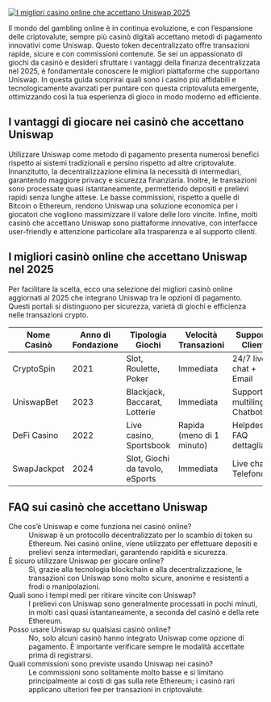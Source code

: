 [![I migliori casino online che accettano Uniswap 2025](https://123-caf.pages.dev/gitsignup.png)](https://vrmoo.ru/Bt82HjjY)

<p>Il mondo del gambling online è in continua evoluzione, e con l’espansione delle criptovalute, sempre più casinò digitali accettano metodi di pagamento innovativi come Uniswap. Questo token decentralizzato offre transazioni rapide, sicure e con commissioni contenute. Se sei un appassionato di giochi da casinò e desideri sfruttare i vantaggi della finanza decentralizzata nel 2025, è fondamentale conoscere le migliori piattaforme che supportano Uniswap. In questa guida scoprirai quali sono i casinò più affidabili e tecnologicamente avanzati per puntare con questa criptovaluta emergente, ottimizzando così la tua esperienza di gioco in modo moderno ed efficiente.</p>  <h2>I vantaggi di giocare nei casinò che accettano Uniswap</h2> <p>Utilizzare Uniswap come metodo di pagamento presenta numerosi benefici rispetto ai sistemi tradizionali e persino rispetto ad altre criptovalute. Innanzitutto, la decentralizzazione elimina la necessità di intermediari, garantendo maggiore privacy e sicurezza finanziaria. Inoltre, le transazioni sono processate quasi istantaneamente, permettendo depositi e prelievi rapidi senza lunghe attese. Le basse commissioni, rispetto a quelle di Bitcoin o Ethereum, rendono Uniswap una soluzione economica per i giocatori che vogliono massimizzare il valore delle loro vincite. Infine, molti casinò che accettano Uniswap sono piattaforme innovative, con interfacce user-friendly e attenzione particolare alla trasparenza e al supporto clienti.</p>  <h2>I migliori casinò online che accettano Uniswap nel 2025</h2> <p>Per facilitare la scelta, ecco una selezione dei migliori casinò online aggiornati al 2025 che integrano Uniswap tra le opzioni di pagamento. Questi portali si distinguono per sicurezza, varietà di giochi e efficienza nelle transazioni crypto.</p>  <table>   <thead>     <tr>       <th>Nome Casinò</th>       <th>Anno di Fondazione</th>       <th>Tipologia Giochi</th>       <th>Velocità Transazioni</th>       <th>Supporto Clienti</th>     </tr>   </thead>   <tbody>     <tr>       <td>CryptoSpin</td>       <td>2021</td>       <td>Slot, Roulette, Poker</td>       <td>Immediata</td>       <td>24/7 live chat + Email</td>     </tr>     <tr>       <td>UniswapBet</td>       <td>2023</td>       <td>Blackjack, Baccarat, Lotterie</td>       <td>Immediata</td>       <td>Supporto multilingue, Chatbot AI</td>     </tr>     <tr>       <td>DeFi Casino</td>       <td>2022</td>       <td>Live casino, Sportsbook</td>       <td>Rapida (meno di 1 minuto)</td>       <td>Helpdesk + FAQ dettagliate</td>     </tr>     <tr>       <td>SwapJackpot</td>       <td>2024</td>       <td>Slot, Giochi da tavolo, eSports</td>       <td>Immediata</td>       <td>Live chat, Telefono</td>     </tr>   </tbody> </table>  <h2>FAQ sui casinò che accettano Uniswap</h2> <dl>   <dt>Che cos’è Uniswap e come funziona nei casinò online?</dt>   <dd>Uniswap è un protocollo decentralizzato per lo scambio di token su Ethereum. Nei casinò online, viene utilizzato per effettuare depositi e prelievi senza intermediari, garantendo rapidità e sicurezza.</dd>    <dt>È sicuro utilizzare Uniswap per giocare online?</dt>   <dd>Sì, grazie alla tecnologia blockchain e alla decentralizzazione, le transazioni con Uniswap sono molto sicure, anonime e resistenti a frodi o manipolazioni.</dd>    <dt>Quali sono i tempi medi per ritirare vincite con Uniswap?</dt>   <dd>I prelievi con Uniswap sono generalmente processati in pochi minuti, in molti casi quasi istantaneamente, a seconda del casinò e della rete Ethereum.</dd>    <dt>Posso usare Uniswap su qualsiasi casinò online?</dt>   <dd>No, solo alcuni casinò hanno integrato Uniswap come opzione di pagamento. È importante verificare sempre le modalità accettate prima di registrarsi.</dd>    <dt>Quali commissioni sono previste usando Uniswap nei casinò?</dt>   <dd>Le commissioni sono solitamente molto basse e si limitano principalmente ai costi di gas sulla rete Ethereum; i casinò rari applicano ulteriori fee per transazioni in criptovalute.</dd> </dl>